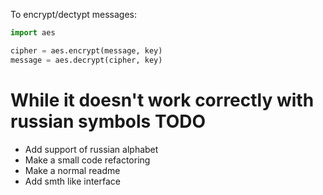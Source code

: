 To encrypt/dectypt messages:
```python
import aes

cipher = aes.encrypt(message, key)
message = aes.decrypt(cipher, key)
```
While it doesn't work correctly with russian symbols
TODO
====
* Add support of russian alphabet
* Make a small code refactoring
* Make a normal readme 
* Add smth like interface
